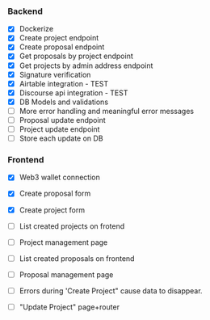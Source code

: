 ### Backend

- [x] Dockerize
- [x] Create project endpoint
- [x] Create proposal endpoint
- [x] Get proposals by project endpoint
- [x] Get projects by admin address endpoint
- [x] Signature verification
- [x] Airtable integration - TEST
- [x] Discourse api integration - TEST
- [x] DB Models and validations
- [ ] More error handling and meaningful error messages
- [ ] Proposal update endpoint
- [ ] Project update endpoint
- [ ] Store each update on DB

### Frontend

- [x] Web3 wallet connection
- [x] Create proposal form
- [x] Create project form
- [ ] List created projects on frotend
- [ ] Project management page
- [ ] List created proposals on frontend
- [ ] Proposal management page

- [ ] Errors during 'Create Project" cause data to disappear.
- [ ] "Update Project" page+router
